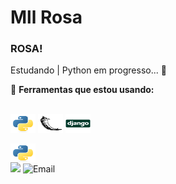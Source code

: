 # Mll Rosa  
### ROSA!
Estudando | Python em progresso... 🚀

🔧 **Ferramentas que estou usando:**
<div style="display: inline_block"><br>
  <img align="center" alt="komuta-python" height="30" width="40" src="https://raw.githubusercontent.com/devicons/devicon/master/icons/python/python-original.svg">
  <img align="center" alt="komuta-flask" height="30" width="40" src="https://raw.githubusercontent.com/devicons/devicon/master/icons/flask/flask-original.svg">
  <img align="center" alt="komuta-django" height="30" width="40" src="https://raw.githubusercontent.com/devicons/devicon/master/icons/django/django-original.svg">
</div>

<!--languages-->
<div style="display: inline_block"><br>
  <img align="center" alt="komuta-python" height="30" width="40" src="https://raw.githubusercontent.com/devicons/devicon/master/icons/python/python-original.svg"><div> 
</div>
  </a>
<!--social media-->
<div> 
  <a href="https://instagram.com/@mllrosaa" target="_blank"><img src="https://img.shields.io/badge/-Instagram-%23E4405F?style=for-the-badge&logo=instagram&logoColor=white" target="_blank"></a>
<a href="mailto:mllr8sa@gmail.com" style="text-decoration: none;">
  <img src="https://img.shields.io/badge/Email-%23333?style=for-the-badge&logo=gmail&logoColor=white" alt="Email">
</a>


